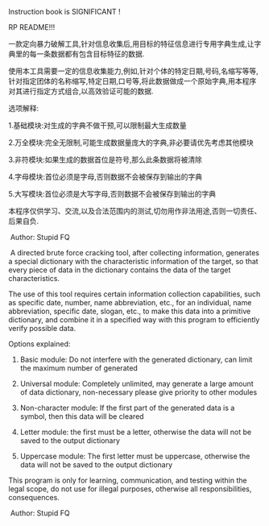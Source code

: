 Instruction book is SIGNIFICANT !

RP	README!!!

一款定向暴力破解工具,针对信息收集后,用目标的特征信息进行专用字典生成,让字典里的每一条数据都有包含目标特征的数据.

​	使用本工具需要一定的信息收集能力,例如,针对个体的特定日期,号码,名缩写等等,针对指定团体的名称缩写,特定日期,口号等,将此数据做成一个原始字典,用本程序对其进行指定方式组合,以高效验证可能的数据.

选项解释: 

1.基础模块:对生成的字典不做干预,可以限制最大生成数量 

2.万全模块:完全无限制,可能生成数据量庞大的字典,非必要请优先考虑其他模块 

3.非符模块:如果生成的数据首位是符号,那么此条数据将被清除 

4.字母模块:首位必须是字母,否则数据不会被保存到输出的字典 

5.大写模块:首位必须是大写字母,否则数据不会被保存到输出的字典

本程序仅供学习、交流,以及合法范围内的测试,切勿用作非法用途,否则一切责任、后果自负.

​																													Author: Stupid FQ

​	A directed brute force cracking tool, after collecting information, generates a special dictionary with the characteristic information of the target, so that every piece of data in the dictionary contains the data of the target characteristics.

The use of this tool requires certain information collection capabilities, such as specific date, number, name abbreviation, etc., for an individual, name abbreviation, specific date, slogan, etc., to make this data into a primitive dictionary, and combine it in a specified way with this program to efficiently verify possible data.

Options explained:

1. Basic module: Do not interfere with the generated dictionary, can limit the maximum number of generated

2. Universal module: Completely unlimited, may generate a large amount of data dictionary, non-necessary please give priority to other modules

3. Non-character module: If the first part of the generated data is a symbol, then this data will be cleared

4. Letter module: the first must be a letter, otherwise the data will not be saved to the output dictionary

5. Uppercase module: The first letter must be uppercase, otherwise the data will not be saved to the output dictionary

This program is only for learning, communication, and testing within the legal scope, do not use for illegal purposes, otherwise all responsibilities, consequences.

​																												 Author: Stupid FQ
